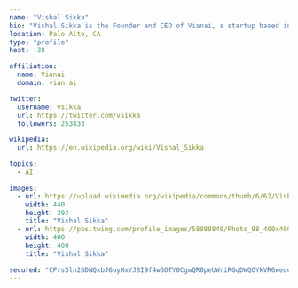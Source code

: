 ```yaml
---
name: "Vishal Sikka"
bio: "Vishal Sikka is the Founder and CEO of Vianai, a startup based in the San Francisco Bay Area that provides advanced technological software and services in Artificial Intelligence and Machine Learning to large companies around the world."
location: Palo Alto, CA
type: "profile"
heat: -38

affiliation:
  name: Vianai
  domain: vian.ai

twitter:
  username: vsikka
  url: https://twitter.com/vsikka
  followers: 253433

wikipedia:
  url: https://en.wikipedia.org/wiki/Vishal_Sikka

topics:
  - AI

images:
  - url: https://upload.wikimedia.org/wikipedia/commons/thumb/6/62/VishalSikkaSapphireOrlando2010.jpg/440px-VishalSikkaSapphireOrlando2010.jpg
    width: 440
    height: 293
    title: "Vishal Sikka"
  - url: https://pbs.twimg.com/profile_images/58989840/Photo_98_400x400.jpg
    width: 400
    height: 400
    title: "Vishal Sikka"

secured: "CPrs5ln26DNQxbJ6uyHxYJBI9f4wGOTY0CgwQR0peUWriRGqDWQOYkVR6weoo1qzWfNben9A/mImSMcX1AO2MnCShvOT8hVBO6CPsCXIXUrjf1H4FUSO7xFDXkiFS5vga9+iVC9sHoDlfEsklvZ3zCHGGYqXAw2BsT6tqjUFlJOfZCf9qfYOvJQ53MqGjFKOHfH7XRdgx3DVD1V4+kLsjqMqygWYYCZa7UV6L9S4T/wn9b593n4FiN8yA03a2a58Pc1OCiBu05kYsGuOCVNPsd9E1Xw8RxldRchrQvvZd3CJg7ZplnKh6B6EjqI0JwMxw4F2QYjnR0T9vdzT+AXsuQ==;/QpwrWozX7X1sAasfebbbg=="
---
```


